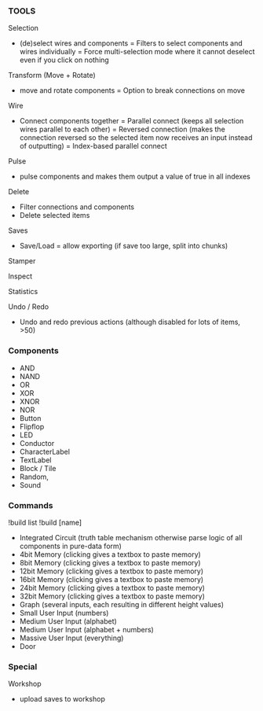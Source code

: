 
### TOOLS

Selection
- (de)select wires and components
	= Filters to select components and wires individually
	= Force multi-selection mode where it cannot deselect even if you click on nothing

Transform (Move + Rotate)
- move and rotate components
	= Option to break connections on move

Wire
- Connect components together
	= Parallel connect (keeps all selection wires parallel to each other)
	= Reversed connection (makes the connection reversed so the selected item now receives an input instead of outputting)
	= Index-based parallel connect

Pulse
- pulse components and makes them output a value of true in all indexes

Delete
- Filter connections and components
- Delete selected items

Saves
- Save/Load
	= allow exporting (if save too large, split into chunks)

Stamper

Inspect

Statistics

Undo / Redo
- Undo and redo previous actions (although disabled for lots of items, >50)

### Components

- AND
- NAND
- OR
- XOR
- XNOR
- NOR
- Button
- Flipflop
- LED
- Conductor
- CharacterLabel
- TextLabel
- Block / Tile
- Random,
- Sound

### Commands
!build list
!build [name]

- Integrated Circuit (truth table mechanism otherwise parse logic of all components in pure-data form)
- 4bit Memory (clicking gives a textbox to paste memory)
- 8bit Memory (clicking gives a textbox to paste memory)
- 12bit Memory (clicking gives a textbox to paste memory)
- 16bit Memory (clicking gives a textbox to paste memory)
- 24bit Memory (clicking gives a textbox to paste memory)
- 32bit Memory (clicking gives a textbox to paste memory)
- Graph (several inputs, each resulting in different height values)
- Small User Input (numbers)
- Medium User Input (alphabet)
- Medium User Input (alphabet + numbers)
- Massive User Input (everything)
- Door

### Special

Workshop
- upload saves to workshop
